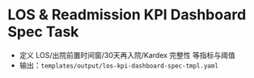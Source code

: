 # LOS & Readmission KPI Dashboard Spec Task

- 定义 LOS/出院前置时间窗/30天再入院/Kardex 完整性 等指标与阈值
- 输出：`templates/output/los-kpi-dashboard-spec-tmpl.yaml`
